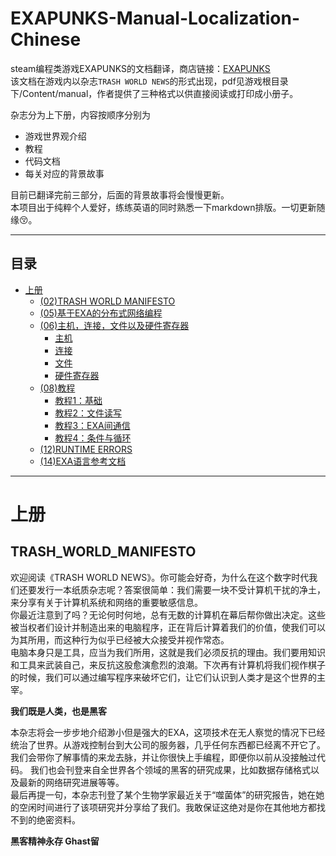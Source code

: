 EXAPUNKS-Manual-Localization-Chinese
====================================
steam编程类游戏EXAPUNKS的文档翻译，商店链接：[EXAPUNKS](https://store.steampowered.com/app/716490/ "EXAPUNKS")  
该文档在游戏内以杂志`TRASH WORLD NEWS`的形式出现，pdf见游戏根目录下/Content/manual，作者提供了三种格式以供直接阅读或打印成小册子。

杂志分为上下册，内容按顺序分别为  
* 游戏世界观介绍
* 教程
* 代码文档
* 每关对应的背景故事

目前已翻译完前三部分，后面的背景故事将会慢慢更新。  
本项目出于纯粹个人爱好，练练英语的同时熟悉一下markdown排版。一切更新随缘:kissing_closed_eyes:。
****
## 目录
* [上册](#上册)
	* [(02)TRASH WORLD MANIFESTO](#TRASH_WORLD_MANIFESTO)
	* [(05)基于EXA的分布式网络编程](#基于EXA的分布式网络编程)
	* [(06)主机，连接，文件以及硬件寄存器](#主机，连接，文件以及硬件寄存器)
		* [主机](#主机)
		* [连接](#连接)
		* [文件](#文件)
		* [硬件寄存器](#硬件寄存器)
	* [(08)教程](#教程)
		* [教程1：基础](#教程1：基础)
		* [教程2：文件读写](#教程2：文件读写)
		* [教程3：EXA间通信](#教程3：EXA间通信)
		* [教程4：条件与循环](#教程4：条件与循环)
	* [(12)RUNTIME ERRORS](#RUNTIME_ERRORS)
	* [(14)EXA语言参考文档](#EXA语言参考文档)
****
# 上册
## TRASH_WORLD_MANIFESTO
欢迎阅读《TRASH WORLD NEWS》。你可能会好奇，为什么在这个数字时代我们还要发行一本纸质杂志呢？答案很简单：我们需要一块不受计算机干扰的净土，来分享有关于计算机系统和网络的重要敏感信息。  
你最近注意到了吗？无论何时何地，总有无数的计算机在幕后帮你做出决定。这些被当权者们设计并制造出来的电脑程序，正在背后计算着我们的价值，使我们可以为其所用，而这种行为似乎已经被大众接受并视作常态。  
电脑本身只是工具，应当为我们所用，这就是我们必须反抗的理由。我们要用知识和工具来武装自己，来反抗这股愈演愈烈的浪潮。下次再有计算机将我们视作棋子的时候，我们可以通过编写程序来破坏它们，让它们认识到人类才是这个世界的主宰。

**我们既是人类，也是黑客**

本杂志将会一步步地介绍渺小但是强大的EXA，这项技术在无人察觉的情况下已经统治了世界。从游戏控制台到大公司的服务器，几乎任何东西都已经离不开它了。  
我们会带你了解事情的来龙去脉，并让你很快上手编程，即便你以前从没接触过代码。
我们也会刊登来自全世界各个领域的黑客的研究成果，比如数据存储格式以及最新的网络研究进展等等。  
最后再提一句，本杂志刊登了某个生物学家最近关于“噬菌体”的研究报告，她在她的空闲时间进行了该项研究并分享给了我们。我敢保证这绝对是你在其他地方都找不到的绝密资料。
 
**黑客精神永存 Ghast留**

